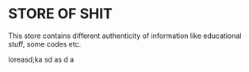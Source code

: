 # STORE OF SHIT

This store contains different authenticity of information like educational stuff, some codes etc.


loreasd;ka
sd 
as
d
a

 
